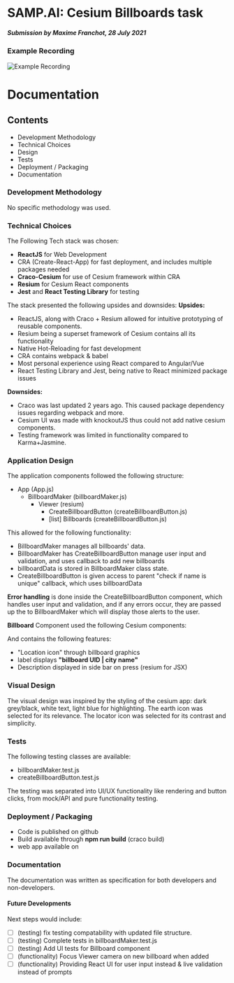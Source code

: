 # SAMP.AI: Cesium Billboards task

##### Submission by Maxime Franchot, 28 July 2021



### Example Recording

![Example Recording](samp.gif)


# Documentation

## Contents
- Development Methodology
- Technical Choices
- Design
- Tests
- Deployment / Packaging
- Documentation

### Development Methodology

No specific methodology was used. 

### Technical Choices

The Following Tech stack was chosen:
- **ReactJS** for Web Development
- CRA (Create-React-App) for fast deployment, and includes multiple packages needed
- **Craco-Cesium** for use of Cesium framework within CRA
- **Resium** for Cesium React components
- **Jest** and **React Testing Library** for testing

The stack presented the following upsides and downsides:
**Upsides:**
- ReactJS, along with Craco + Resium allowed for intuitive prototyping of reusable components.
- Resium being a superset framework of Cesium contains all its functionality
- Native Hot-Reloading for fast development
- CRA contains webpack & babel
- Most personal experience using React compared to Angular/Vue
- React Testing Library and Jest, being native to React minimized package issues

**Downsides:**
- Craco was last updated 2 years ago. This caused package dependency issues regarding webpack and more.
- Cesium UI was made with knockoutJS thus could not add native cesium components.
- Testing framework was limited in functionality compared to Karma+Jasmine.


### Application Design

The application components followed the following structure:

- App (App.js)
  - BillboardMaker (billboardMaker.js)
    - Viewer (resium)
      - CreateBillboardButton (createBillboardButton.js)
      - [list] Billboards (createBillboardButton.js)

This allowed for the following functionality:
- BillboardMaker manages all billboards' data.
- BillboardMaker has CreateBillboardButton manage user input and validation, and uses callback to add new billboards
- billboardData is stored in BillboardMaker class state.
- CreateBillboardButton is given access to parent "check if name is unique" callback, which uses billboardData

**Error handling** is done inside the CreateBillboardButton component, which handles user input and validation, and if any errors occur,
they are passed up the to BillboardMaker which will display those alerts to the user.

**Billboard** Component used the following Cesium components:
<Entity>
  <EntityDescription/>
  <LabelGraphics/>
  <BillboardGraphics/>
</Entity>
    
And contains the following features:
- "Location icon" through billboard graphics
- label displays **"billboard UID | city name"**
- Description displayed in side bar on press (resium for JSX)

### Visual Design

The visual design was inspired by the styling of the cesium app: dark grey/black, white text, light blue for highlighting.
The earth icon was selected for its relevance. The locator icon was selected for its contrast and simplicity.

### Tests

The following testing classes are available:
- billboardMaker.test.js
- createBillboardButton.test.js

The testing was separated into UI/UX functionality like rendering and button clicks, from mock/API and pure functionality testing.

### Deployment / Packaging
- Code is published on github
- Build available through **npm run build** (craco build)
- web app available on

### Documentation
The documentation was written as specification for both developers and non-developers. 

#### Future Developments

Next steps would include:
- [ ] (testing) fix testing compatability with updated file structure.
- [ ] (testing) Complete tests in billboardMaker.test.js
- [ ] (testing) Add UI tests for Billboard component
- [ ] (functionality) Focus Viewer camera on new billboard when added
- [ ] (functionality) Providing React UI for user input instead & live validation instead of prompts
